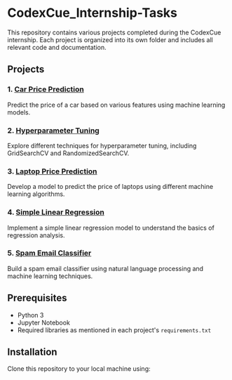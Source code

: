 # CodexCue_Internship-Tasks

This repository contains various projects completed during the CodexCue internship. Each project is organized into its own folder and includes all relevant code and documentation.

## Projects

### 1. [Car Price Prediction](./Car%20Price%20Prediction)
Predict the price of a car based on various features using machine learning models.

### 2. [Hyperparameter Tuning](./Hyperparameter%20tuning)
Explore different techniques for hyperparameter tuning, including GridSearchCV and RandomizedSearchCV.

### 3. [Laptop Price Prediction](./Laptop%20Price%20Prediction)
Develop a model to predict the price of laptops using different machine learning algorithms.

### 4. [Simple Linear Regression](./Simple%20Linear%20Regression)
Implement a simple linear regression model to understand the basics of regression analysis.

### 5. [Spam Email Classifier](./Spam%20Email%20Classifier)
Build a spam email classifier using natural language processing and machine learning techniques.


## Prerequisites

- Python 3
- Jupyter Notebook
- Required libraries as mentioned in each project's `requirements.txt`

## Installation

Clone this repository to your local machine using:
